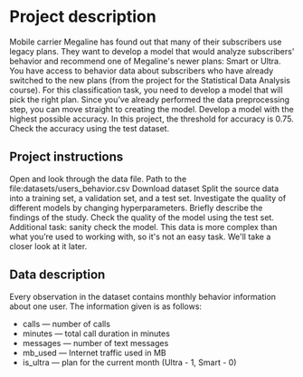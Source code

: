 <h1>Project description</h1>
Mobile carrier Megaline has found out that many of their subscribers use legacy plans. They want to develop a model that would analyze subscribers' behavior and recommend one of Megaline's newer plans: Smart or Ultra.
You have access to behavior data about subscribers who have already switched to the new plans (from the project for the Statistical Data Analysis course). For this classification task, you need to develop a model that will pick the right plan. Since you’ve already performed the data preprocessing step, you can move straight to creating the model.
Develop a model with the highest possible accuracy. In this project, the threshold for accuracy is 0.75. Check the accuracy using the test dataset.

<h2>Project instructions</h2>
Open and look through the data file. Path to the file:datasets/users_behavior.csv Download dataset
Split the source data into a training set, a validation set, and a test set.
Investigate the quality of different models by changing hyperparameters. Briefly describe the findings of the study.
Check the quality of the model using the test set.
Additional task: sanity check the model. This data is more complex than what you’re used to working with, so it's not an easy task. We'll take a closer look at it later.

<h2>Data description</h2>
Every observation in the dataset contains monthly behavior information about one user. The information given is as follows:
<ul><li>сalls — number of calls</li>
<li>minutes — total call duration in minutes</li>
<li>messages — number of text messages</li>
<li>mb_used — Internet traffic used in MB</li>
<li>is_ultra — plan for the current month (Ultra - 1, Smart - 0)</li></ul>
